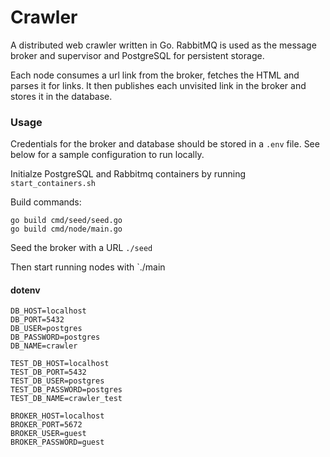 # Crawler

A distributed web crawler written in Go.
RabbitMQ is used as the message broker and supervisor and PostgreSQL for persistent storage.

Each node consumes a url link from the broker, fetches the HTML and parses it for links.
It then publishes each unvisited link in the broker and stores it in the database.

### Usage
Credentials for the broker and database should be stored in a `.env` file. See below for a sample configuration to run locally.

Initialze PostgreSQL and Rabbitmq containers by running `start_containers.sh`

Build commands:
```
go build cmd/seed/seed.go
go build cmd/node/main.go
```

Seed the broker with a URL `./seed`

Then start running nodes with `./main

#### dotenv

```
DB_HOST=localhost
DB_PORT=5432
DB_USER=postgres
DB_PASSWORD=postgres
DB_NAME=crawler

TEST_DB_HOST=localhost
TEST_DB_PORT=5432
TEST_DB_USER=postgres
TEST_DB_PASSWORD=postgres
TEST_DB_NAME=crawler_test

BROKER_HOST=localhost
BROKER_PORT=5672
BROKER_USER=guest
BROKER_PASSWORD=guest
```
